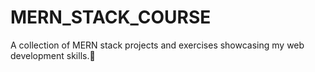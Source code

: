 # MERN_STACK_COURSE
A collection of MERN stack projects and exercises showcasing my web development skills.🚀
